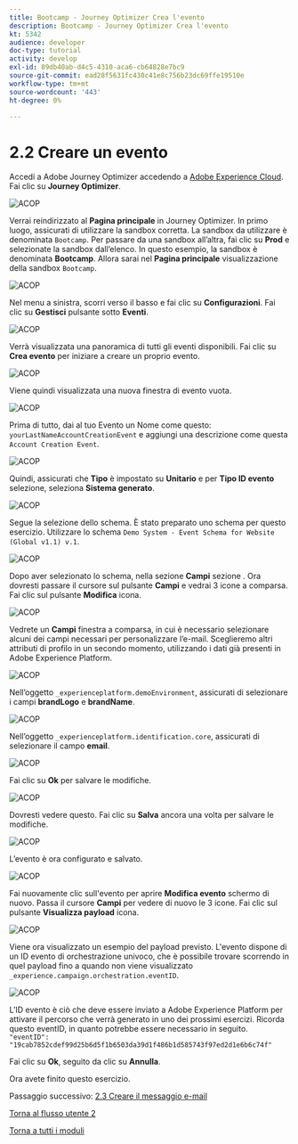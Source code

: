 ```yaml
---
title: Bootcamp - Journey Optimizer Crea l'evento
description: Bootcamp - Journey Optimizer Crea l'evento
kt: 5342
audience: developer
doc-type: tutorial
activity: develop
exl-id: 89db40ab-d4c5-4310-aca6-cb64828e7bc9
source-git-commit: ead28f5631fc430c41e8c756b23dc69ffe19510e
workflow-type: tm+mt
source-wordcount: '443'
ht-degree: 0%

---
```


# 2.2 Creare un evento

Accedi a Adobe Journey Optimizer accedendo a [Adobe Experience Cloud](https://experience.adobe.com). Fai clic su **Journey Optimizer**.

![ACOP](./images/acophome.png)

Verrai reindirizzato al **Pagina principale**  in Journey Optimizer. In primo luogo, assicurati di utilizzare la sandbox corretta. La sandbox da utilizzare è denominata `Bootcamp`. Per passare da una sandbox all’altra, fai clic su **Prod** e selezionate la sandbox dall’elenco. In questo esempio, la sandbox è denominata **Bootcamp**. Allora sarai nel **Pagina principale** visualizzazione della sandbox `Bootcamp`.

![ACOP](./images/acoptriglp.png)

Nel menu a sinistra, scorri verso il basso e fai clic su **Configurazioni**. Fai clic su **Gestisci** pulsante sotto **Eventi**.

![ACOP](./images/acopmenu.png)

Verrà visualizzata una panoramica di tutti gli eventi disponibili. Fai clic su **Crea evento** per iniziare a creare un proprio evento.

![ACOP](./images/emptyevent.png)

Viene quindi visualizzata una nuova finestra di evento vuota.

![ACOP](./images/emptyevent1.png)

Prima di tutto, dai al tuo Evento un Nome come questo: `yourLastNameAccountCreationEvent` e aggiungi una descrizione come questa `Account Creation Event`.

![ACOP](./images/eventdescription.png)

Quindi, assicurati che **Tipo** è impostato su **Unitario** e per **Tipo ID evento** selezione, seleziona **Sistema generato**.

![ACOP](./images/eventidtype.png)

Segue la selezione dello schema. È stato preparato uno schema per questo esercizio. Utilizzare lo schema `Demo System - Event Schema for Website (Global v1.1) v.1`.

![ACOP](./images/eventschema.png)

Dopo aver selezionato lo schema, nella sezione **Campi** sezione . Ora dovresti passare il cursore sul pulsante **Campi** e vedrai 3 icone a comparsa. Fai clic sul pulsante **Modifica** icona.

![ACOP](./images/eventpayload.png)

Vedrete un **Campi** finestra a comparsa, in cui è necessario selezionare alcuni dei campi necessari per personalizzare l’e-mail.  Sceglieremo altri attributi di profilo in un secondo momento, utilizzando i dati già presenti in Adobe Experience Platform.

![ACOP](./images/eventfields.png)

Nell’oggetto `_experienceplatform.demoEnvironment`, assicurati di selezionare i campi **brandLogo** e **brandName**.

![ACOP](./images/eventpayloadbr.png)

Nell’oggetto `_experienceplatform.identification.core`, assicurati di selezionare il campo **email**.

![ACOP](./images/eventpayloadbrid.png)

Fai clic su **Ok** per salvare le modifiche.

![ACOP](./images/saveok.png)

Dovresti vedere questo. Fai clic su **Salva** ancora una volta per salvare le modifiche.

![ACOP](./images/eventsave.png)

L’evento è ora configurato e salvato.

![ACOP](./images/eventdone.png)

Fai nuovamente clic sull&#39;evento per aprire **Modifica evento** schermo di nuovo. Passa il cursore **Campi** per vedere di nuovo le 3 icone. Fai clic sul pulsante **Visualizza payload** icona.

![ACOP](./images/viewevent.png)

Viene ora visualizzato un esempio del payload previsto.
L&#39;evento dispone di un ID evento di orchestrazione univoco, che è possibile trovare scorrendo in quel payload fino a quando non viene visualizzato `_experience.campaign.orchestration.eventID`.

![ACOP](./images/payloadeventID.png)

L’ID evento è ciò che deve essere inviato a Adobe Experience Platform per attivare il percorso che verrà generato in uno dei prossimi esercizi. Ricorda questo eventID, in quanto potrebbe essere necessario in seguito.
`"eventID": "19cab7852cdef99d25b6d5f1b6503da39d1f486b1d585743f97ed2d1e6b6c74f"`

Fai clic su **Ok**, seguito da clic su **Annulla**.

Ora avete finito questo esercizio.

Passaggio successivo: [2.3 Creare il messaggio e-mail](./ex3.md)

[Torna al flusso utente 2](./uc2.md)

[Torna a tutti i moduli](../../overview.md)
